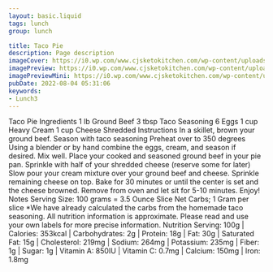 ```yaml
---
layout: basic.liquid
tags: lunch
group: lunch

title: Taco Pie 
description: Page description
imageCover: https://i0.wp.com/www.cjsketokitchen.com/wp-content/uploads/2019/05/95666E21-B89A-4E2B-A0E5-2E00C8C2C27A.jpeg?zoom=2&resize=825%2C510&ssl=1
imagePreview: https://i0.wp.com/www.cjsketokitchen.com/wp-content/uploads/2019/05/95666E21-B89A-4E2B-A0E5-2E00C8C2C27A.jpeg?zoom=2&resize=825%2C510&ssl=1
imagePreviewMini: https://i0.wp.com/www.cjsketokitchen.com/wp-content/uploads/2019/05/95666E21-B89A-4E2B-A0E5-2E00C8C2C27A.jpeg?zoom=2&resize=825%2C510&ssl=1
pubDate: 2022-08-04 05:31:06
keywords:
- Lunch3
---
```


Taco Pie 
Ingredients
1 lb Ground Beef
3 tbsp Taco Seasoning
6 Eggs
1 cup Heavy Cream
1 cup Cheese Shredded
Instructions
In a skillet, brown your ground beef.
Season with taco seasoning
Preheat over to 350 degrees
Using a blender or by hand combine the eggs, cream, and season if desired. Mix well.
Place your cooked and seasoned ground beef in your pie pan.
Sprinkle with half of your shredded cheese (reserve some for later)
Slow pour your cream mixture over your ground beef and cheese.
Sprinkle remaining cheese on top.
Bake for 30 minutes or until the center is set and the cheese browned.
Remove from oven and let sit for 5-10 minutes.
Enjoy!
Notes
Serving Size:  100 grams = 3.5 Ounce Slice
Net Carbs;  1 Gram per slice
*We have already calculated the carbs from the homemade taco seasoning.
All nutrition information is approximate. Please read and use your own labels for more precise information.
Nutrition
Serving: 100g | Calories: 353kcal | Carbohydrates: 2g | Protein: 18g | Fat: 30g | Saturated Fat: 15g | Cholesterol: 219mg | Sodium: 264mg | Potassium: 235mg | Fiber: 1g | Sugar: 1g | Vitamin A: 850IU | Vitamin C: 0.7mg | Calcium: 150mg | Iron: 1.8mg


